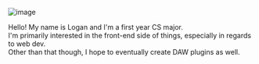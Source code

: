 ![image](https://github.com/loganjaymes/loganjaymes/assets/72956923/3410bec7-0d28-4f55-8e99-fcd56ef08839)

<p>
  Hello! My name is Logan and I'm a first year CS major. <br>
  I'm primarily interested in the front-end side of things, especially in regards to web dev. <br>
  Other than that though, I hope to eventually create DAW plugins as well.
</p>

<!--
**loganjaymes/loganjaymes** is a ✨ _special_ ✨ repository because its `README.md` (this file) appears on your GitHub profile.

Here are some ideas to get you started:

- 🔭 I’m currently working on ...
- 🌱 I’m currently learning ...
- 👯 I’m looking to collaborate on ...
- 🤔 I’m looking for help with ...
- 💬 Ask me about ...
- 📫 How to reach me: ...
- 😄 Pronouns: ...
- ⚡ Fun fact: ...
-->
